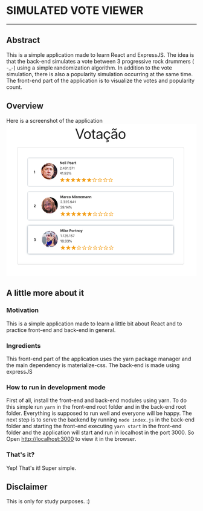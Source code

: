 # SIMULATED VOTE VIEWER
---   
## Abstract   
This is a simple application made to learn React and ExpressJS. The idea is that the back-end simulates a vote between 3 progressive rock drummers ( -_-) using a simple randomization algorithm. In addition to the vote simulation, there is also a popularity simulation occurring at the same time. The front-end part of the application is to visualize the votes and popularity count.

## Overview
Here is a screenshot of the application
![Application Overview](./show/ps.png)

## A little more about it

### Motivation
This is a simple application made to learn a little bit about React and to practice front-end and back-end in general.

### Ingredients
This front-end part of the application uses the yarn package manager and the main dependency is materialize-css. The back-end is made using expressJS

### How to run in development mode
First of all, install the front-end and back-end modules using yarn. To do this simple run `yarn` in the front-end root folder and in the back-end root folder. Everything is supposed to run well and everyone will be happy. The next step is to serve the backend by running `node index.js` in the back-end folder and starting the front-end executing `yarn start` in the front-end folder and the application will start and run in localhost in the port 3000. So Open [http://localhost:3000](http://localhost:3000) to view it in the browser.

### That's it?   
Yep! That's it! Super simple.

## Disclaimer
This is only for study purposes. :)